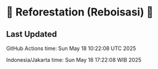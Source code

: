 
# 🌳 Reforestation (Reboisasi) 🌲

## Last Updated

GitHub Actions time: Sun May 18 10:22:08 UTC 2025

Indonesia/Jakarta time: Sun May 18 17:22:08 WIB 2025
